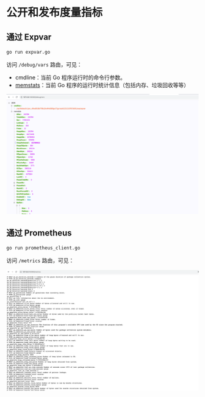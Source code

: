 # 公开和发布度量指标

## 通过 Expvar

```bash
go run expvar.go
```

访问 `/debug/vars` 路由，可见：

- cmdline：当前 Go 程序运行时的命令行参数。
- [memstats](https://pkg.go.dev/runtime#MemStats)：当前 Go 程序的运行时统计信息（包括内存、垃圾回收等等）

![](./imgs/metrics-1.png)

## 通过 Prometheus

```bash
go run prometheus_client.go
```

访问 `/metrics` 路由，可见：

![](./imgs/metrics-2.png)